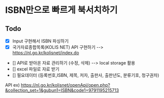 # ISBN만으로 빠르게 북서치하기

## Todo

- [x] Input 구현해서 ISBN 파싱하기
- [x] 국가자료종합목록(KOLIS NET) API 구현하기 --> https://nl.go.kr/kolisnet/index.do
- [] API로 받아온 자료 관리하기 (수정, 삭제) --> local storage 활용
- [] excel 파일로 자료 받기
- [] 필요데이터 (등록번호,ISBN, 제목, 저자, 출판사, 출판년도, 분류기호, 청구권차)

API ex) https://nl.go.kr/kolisnet/openApi/open.php?&collection_set=1&gubun1=ISBN&code1=9791195215713
